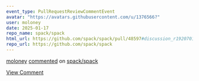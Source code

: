 ```yaml
---
event_type: PullRequestReviewCommentEvent
avatar: "https://avatars.githubusercontent.com/u/1376566?"
user: moloney
date: 2025-01-17
repo_name: spack/spack
html_url: https://github.com/spack/spack/pull/48597#discussion_r1920701387
repo_url: https://github.com/spack/spack
---
```


<a href='https://github.com/moloney' target='_blank'>moloney</a> <a href='https://github.com/spack/spack/pull/48597#discussion_r1920701387' target='_blank'>commented</a> on <a href='https://github.com/spack/spack' target='_blank'>spack/spack</a>

<a href='https://github.com/spack/spack/pull/48597#discussion_r1920701387' target='_blank'>View Comment</a>